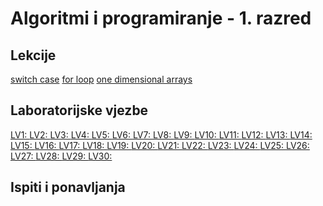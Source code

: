 # Algoritmi i programiranje - 1. razred

## Lekcije

[switch case]()
[for loop]()
[one dimensional arrays]()

## Laboratorijske vjezbe

[LV1: ]()
[LV2: ]()
[LV3: ]()
[LV4: ]()
[LV5: ]()
[LV6: ]()
[LV7: ]()
[LV8: ]()
[LV9: ]()
[LV10: ]()
[LV11: ]()
[LV12: ]()
[LV13: ]()
[LV14: ]()
[LV15: ]()
[LV16: ]()
[LV17: ]()
[LV18: ]()
[LV19: ]()
[LV20: ]()
[LV21: ]()
[LV22: ]()
[LV23: ]()
[LV24: ]()
[LV25: ]()
[LV26: ]()
[LV27: ]()
[LV28: ]()
[LV29: ]()
[LV30: ]()


## Ispiti i ponavljanja


